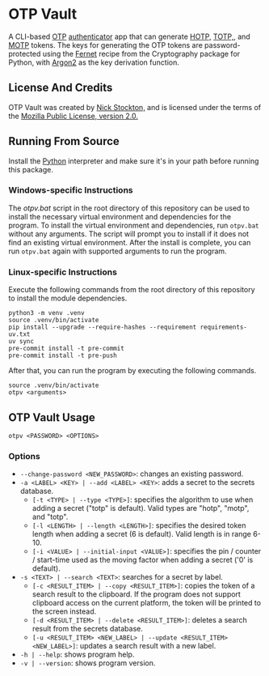 # OTP Vault

A CLI-based [OTP][] [authenticator][] app that can generate [HOTP,][HOTP] [TOTP,][TOTP], and [MOTP][] tokens.
The keys for generating the OTP tokens are password-protected using the [Fernet][] recipe
from the Cryptography package for Python, with [Argon2][] as the key derivation function.

## License And Credits

OTP Vault was created by [Nick Stockton,][My GitHub] and is licensed under the terms of the [Mozilla Public License, version 2.0.][MPL2]

## Running From Source

Install the [Python][] interpreter and make sure it's in your path before running this package.

### Windows-specific Instructions

The *otpv.bat* script in the root directory of this repository can be used to install the necessary virtual environment and dependencies for the program.
To install the virtual environment and dependencies, run `otpv.bat` without any arguments. The script will prompt you to install if it does not find an existing virtual environment.
After the install is complete, you can run `otpv.bat` again with supported arguments to run the program.

### Linux-specific Instructions

Execute the following commands from the root directory of this repository to install the module dependencies.
```
python3 -m venv .venv
source .venv/bin/activate
pip install --upgrade --require-hashes --requirement requirements-uv.txt
uv sync
pre-commit install -t pre-commit
pre-commit install -t pre-push
```
After that, you can run the program by executing the following commands.
```
source .venv/bin/activate
otpv <arguments>
```


## OTP Vault Usage

```
otpv <PASSWORD> <OPTIONS>
```

### Options

- `--change-password <NEW_PASSWORD>`: changes an existing password.
- `-a <LABEL> <KEY> | --add <LABEL> <KEY>`: adds a secret to the secrets database.
    * `[-t <TYPE> | --type <TYPE>]`: specifies the algorithm to use when adding a secret ("totp" is default). Valid types are "hotp", "motp", and "totp".
    * `[-l <LENGTH> | --length <LENGTH>]`: specifies the desired token length when adding a secret (6 is default). Valid length is in range 6-10.
    * `[-i <VALUE> | --initial-input <VALUE>]`: specifies the pin / counter / start-time used as the moving factor when adding a secret ('0' is default).
- `-s <TEXT> | --search <TEXT>`: searches for a secret by label.
    * `[-c <RESULT_ITEM> | --copy <RESULT_ITEM>]`: copies the token of a search result to the clipboard. If the program does not support clipboard access on the current platform, the token will be printed to the screen instead.
    * `[-d <RESULT_ITEM> | --delete <RESULT_ITEM>]`: deletes a search result from the secrets database.
    * `[-u <RESULT_ITEM> <NEW_LABEL> | --update <RESULT_ITEM> <NEW_LABEL>]`: updates a search result with a new label.
- `-h | --help`: shows program help.
- `-v | --version`: shows program version.


[OTP]: https://en.wikipedia.org/wiki/One-time_password (OTP Wikipedia Page)
[authenticator]: https://en.wikipedia.org/wiki/Authenticator (Authenticator Wikipedia Page)
[HOTP]: https://en.wikipedia.org/wiki/HMAC-based_One-time_Password_algorithm (HOTP Wikipedia Page)
[TOTP]: https://en.wikipedia.org/wiki/Time-based_One-time_Password_algorithm (TOTP Wikipedia Page)
[MOTP]: https://motp.sourceforge.net (Mobile-OTP Main Page)
[Fernet]: https://cryptography.io/en/latest/fernet (Fernet Main Page)
[Argon2]: https://en.wikipedia.org/wiki/Argon2 (Argon2 Wikipedia Page)
[MPL2]: https://www.mozilla.org/en-US/MPL/2.0 (MPL2 License Page)
[My GitHub]: https://github.com/nstockton (My Profile On GitHub)
[Python]: https://python.org (Python Main Page)
